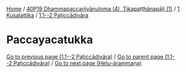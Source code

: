 
[Home](/) / [40P19 Dhammapaccanīyānuloma (4), Tikapaṭṭhānapāḷi (1)](../../../40P19.md) / [1 Kusalattika](../../1.md) / [1.1--2 Paṭiccādivāra](../1.1--2.md)

# Paccayacatukka


[Go to previous page (1.1--2 Paṭiccādivāra)](../1.1--2.md) / [Go to parent page (1.1--2 Paṭiccādivāra)](../1.1--2.md) / [Go to next page (Hetu-ārammaṇa)](Paccayacatukka/Hetu-arammana.md)


